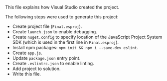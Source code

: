 This file explains how Visual Studio created the project.

The following steps were used to generate this project:
- Create project file (`Final.esproj`).
- Create `launch.json` to enable debugging.
- Create `nuget.config` to specify location of the JavaScript Project System SDK (which is used in the first line in `Final.esproj`).
- Install npm packages: `npm init && npm i --save-dev eslint`.
- Create `app.js`.
- Update `package.json` entry point.
- Create `.eslintrc.json` to enable linting.
- Add project to solution.
- Write this file.
